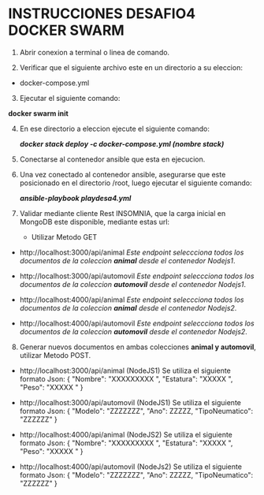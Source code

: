 # INSTRUCCIONES DESAFIO4 DOCKER SWARM

1. Abrir conexion a terminal o linea de comando.
 
2. Verificar que el siguiente archivo este en un directorio a su eleccion:

- docker-compose.yml 

3. Ejecutar el siguiente comando:

**docker swarm init**
 
4. En ese directorio a eleccion ejecute el siguiente comando:

   ***docker stack deploy -c docker-compose.yml (nombre stack)***

5. Conectarse al contenedor ansible que esta en ejecucion.

6. Una vez conectado al contenedor ansible, asegurarse que este posicionado en el directorio /root, luego ejecutar el siguiente comando:

   ***ansible-playbook playdesa4.yml***

7. Validar mediante cliente Rest INSOMNIA, que la carga inicial en MongoDB este disponible, mediante estas url:

    - Utilizar Metodo GET
        
- http://localhost:3000/api/animal *Este endpoint seleccciona todos los documentos de la coleccion **animal** desde el contenedor Nodejs1*.

- http://localhost:3000/api/automovil *Este endpoint seleccciona todos los documentos de la coleccion **automovil** desde el contenedor Nodejs1*.

- http://localhost:4000/api/animal *Este endpoint seleccciona todos los documentos de la coleccion **animal** desde el contenedor Nodejs2*.

- http://localhost:4000/api/automovil *Este endpoint seleccciona todos los documentos de la coleccion **automovil** desde el contenedor Nodejs2*.

8. Generar nuevos documentos en ambas colecciones **animal y automovil**, utilizar Metodo POST.

- http://localhost:3000/api/animal (NodeJS1)
    Se utiliza el siguiente formato Json:
{
 "Nombre":  "XXXXXXXXX ", 
 "Estatura":  "XXXXX ",
 "Peso":  "XXXXX "
}

- http://localhost:3000/api/automovil  (NodeJS1)
    Se utiliza el siguiente formato Json:
{
 "Modelo": "ZZZZZZZ", 
 "Ano": ZZZZZ,
 "TipoNeumatico": "ZZZZZZ"
}

- http://localhost:4000/api/animal (NodeJS2)
    Se utiliza el siguiente formato Json:
{
 "Nombre":  "XXXXXXXXX ", 
 "Estatura":  "XXXXX ",
 "Peso":  "XXXXX "
}

- http://localhost:4000/api/automovil (NodeJs2)
    Se utiliza el siguiente formato Json:
{
 "Modelo": "ZZZZZZZ", 
 "Ano": ZZZZZ,
 "TipoNeumatico": "ZZZZZZ"
}
    
    


















